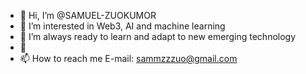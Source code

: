 - 👋 Hi, I’m @SAMUEL-ZUOKUMOR
- 👀 I’m interested in Web3, AI and machine learning
- 🌱 I’m always ready to learn and adapt to new emerging technology 
- 💞️ 
- 📫 How to reach me E-mail: sammzzzuo@gmail.com

<!---
Hey I am SAMUEL-ZUOKUMOR, A Blockchain Dev. I am also intrested in AI and Machine learning. Always ready to attempt and solve problems
--->
